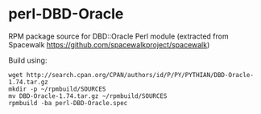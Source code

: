 perl-DBD-Oracle
===============

RPM package source for DBD::Oracle Perl module
(extracted from Spacewalk
https://github.com/spacewalkproject/spacewalk)

Build using:

```
wget http://search.cpan.org/CPAN/authors/id/P/PY/PYTHIAN/DBD-Oracle-1.74.tar.gz
mkdir -p ~/rpmbuild/SOURCES
mv DBD-Oracle-1.74.tar.gz ~/rpmbuild/SOURCES
rpmbuild -ba perl-DBD-Oracle.spec
```
